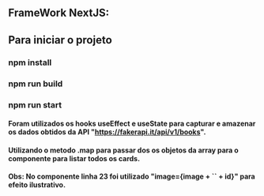 ## FrameWork NextJS:


## Para iniciar o projeto 
### npm install 
### npm run build
### npm run start

#### Foram utilizados os hooks useEffect e useState para capturar e amazenar os dados obtidos da API "https://fakerapi.it/api/v1/books".
#### Utilizando o metodo .map para passar dos os objetos da array para o componente <ListCards /> para listar todos os cards. 
#### Obs: No componente <ListCards /> linha 23 foi utilizado "image={image + `` + id}" para efeito ilustrativo.